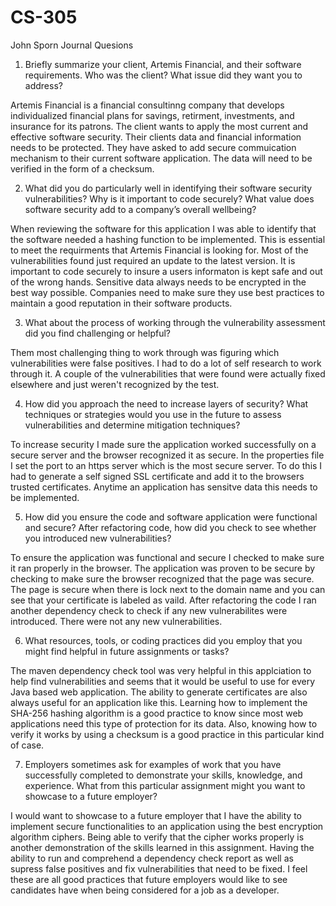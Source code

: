# CS-305
John Sporn
Journal Quesions

1. Briefly summarize your client, Artemis Financial, and their software requirements. Who was the client? What issue did they want you to address?

Artemis Financial is a financial consultinng company that develops individualized financial plans for savings, retirment, investments, and insurance for its patrons. The client wants to apply the most current and effective software security. Their clients data and financial information needs to be protected. They have asked to add secure commuication mechanism to their current software application. The data will need to be verified in the form of a checksum.

2. What did you do particularly well in identifying their software security vulnerabilities? Why is it important to code securely? What value does software security add to a company’s overall wellbeing?

When reviewing the software for this application I was able to identify that the software needed a hashing function to be implemented. This is essential to meet the requirments that Artemis Financial is looking for. Most of the vulnerabilities found just required an update to the latest version. It is important to code securely to insure a users informaton is kept safe and out of the wrong hands. Sensitive data always needs to be encrypted in the best way possible. Companies need to make sure they use best practices to maintain a good reputation in their software products.

3. What about the process of working through the vulnerability assessment did you find challenging or helpful?

Them most challenging thing to work through was figuring which vulnerabilities were false positives. I had to do a lot of self research to work through it. A couple of the vulnerabilities that were found were actually fixed elsewhere and just weren't recognized by the test.

4. How did you approach the need to increase layers of security? What techniques or strategies would you use in the future to assess vulnerabilities and determine mitigation techniques?

To increase security I made sure the application worked successfully on a secure server and the browser recognized it as secure. In the properties file I set the port to an https server which is the most secure server. To do this I had to generate a self signed SSL certificate and add it to the browsers trusted certificates. Anytime an application has sensitve data this needs to be implemented.

5. How did you ensure the code and software application were functional and secure? After refactoring code, how did you check to see whether you introduced new vulnerabilities?

To ensure the application was functional and secure I checked to make sure it ran properly in the browser. The application was proven to be secure by checking to make sure the browser recognized that the page was secure. The page is secure when there is lock next to the domain name and you can see that your certificate is labeled as vaild. After refactoring the code I ran another dependency check to check if any new vulnerabilites were introduced. There were not any new vulnerabilities.

6. What resources, tools, or coding practices did you employ that you might find helpful in future assignments or tasks?

The maven dependency check tool was very helpful in this applciation to help find vulnerabilities and seems that it would be useful to use for every Java based web application. The ability to generate certificates are also always useful for an application like this. Learning how to implement the SHA-256 hashing algorithm is a good practice to know since most web applications need this type of protection for its data. Also, knowing how to verify it works by using a checksum is a good practice in this particular kind of case.

7. Employers sometimes ask for examples of work that you have successfully completed to demonstrate your skills, knowledge, and experience. What from this particular assignment might you want to showcase to a future employer?

I would want to showcase to a future employer that I have the ability to implement secure functionalities to an application using the best encryption algorithm ciphers. Being able to verify that the cipher works properly is another demonstration of the skills learned in this assignment. Having the ability to run and comprehend a dependency check report as well as supress false positives and fix vulnerabilities that need to be fixed. I feel these are all good practices that future employers would like to see candidates have when being considered for a job as a developer.
